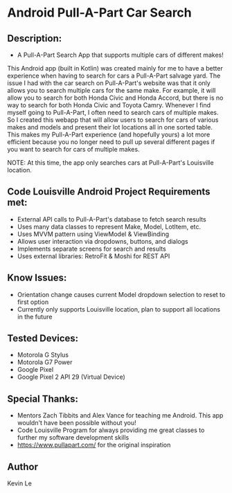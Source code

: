 # Android Pull-A-Part Car Search

## Description: 
- A Pull-A-Part Search App that supports multiple cars of different makes!

This Android app (built in Kotlin) was created mainly for me to have a better experience when having to search for cars a Pull-A-Part salvage yard. The issue I had with the car search on Pull-A-Part's website was that it only allows you to search multiple cars for the same make. For example, it will allow you to search for both Honda Civic and Honda Accord, but there is no way to search for both Honda Civic and Toyota Camry. Whenever I find myself going to Pull-A-Part, I often need to search cars of multiple makes. So I created this webapp that will allow users to search for cars of various makes and models and present their lot locations all in one sorted table. This makes my Pull-A-Part experience (and hopefully yours) a lot more efficient because you no longer need to pull up several different pages if you want to search for cars of multiple makes.

NOTE: At this time, the app only searches cars at Pull-A-Part's Louisville location.

## Code Louisville Android Project Requirements met:
- External API calls to Pull-A-Part's database to fetch search results
- Uses many data classes to represent Make, Model, LotItem, etc.
- Uses MVVM pattern using ViewModel & ViewBinding
- Allows user interaction via dropdowns, buttons, and dialogs
- Implements separate screens for search and results
- Uses external libraries: RetroFit & Moshi for REST API

## Know Issues:
- Orientation change causes current Model dropdown selection to reset to first option
- Currently only supports Louisville location, plan to support all locations in the future

## Tested Devices:
- Motorola G Stylus
- Motorola G7 Power
- Google Pixel
- Google Pixel 2 API 29 (Virtual Device)

## Special Thanks:
- Mentors Zach Tibbits and Alex Vance for teaching me Android. This app wouldn't have been possible without you!
- Code Louisville Program for always providing me great classes to further my software development skills
- https://www.pullapart.com/ for the original inspiration

## Author
Kevin Le
